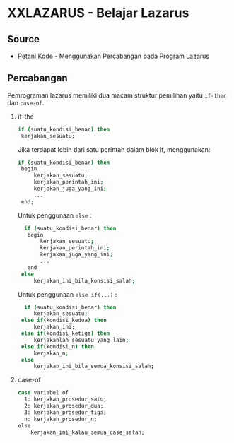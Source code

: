 # XXLAZARUS - Belajar Lazarus
## Source
* [Petani Kode](https://www.petanikode.com/lazarus-percabangan/) - Menggunakan Percabangan pada Program Lazarus

## Percabangan
Pemrograman lazarus memiliki dua macam struktur pemilihan yaitu `if-then` dan `case-of`.
1. if-the
   ```sh
   if (suatu_kondisi_benar) then
    kerjakan_sesuatu;
   ```
   Jika terdapat lebih dari satu perintah dalam blok if, menggunakan:
   ```sh
   if (suatu_kondisi_benar) then
    begin
        kerjakan_sesuatu;
        kerjakan_perintah_ini;
        kerjakan_juga_yang_ini;
        ...
    end;
   ```
   Untuk penggunaan `else` :
   ```sh
     if (suatu_kondisi_benar) then
      begin
          kerjakan_sesuatu;
          kerjakan_perintah_ini;
          kerjakan_juga_yang_ini;
          ...
      end
    else
        kerjakan_ini_bila_konsisi_salah;
   ```
   Untuk penggunaan `else if(...)` :
   ```sh
     if (suatu_kondisi_benar) then
        kerjakan_sesuatu;
    else if(kondisi_kedua) then
        kerjakan_ini;
    else if(kondisi_ketiga) then
        kerjakanlah_sesuatu_yang_lain;
    else if(kondisi_n) then
        kerjakan_n;
    else
        kerjakan_ini_bila_semua_konsisi_salah;
   ```
3. case-of
    ```sh
    case variabel of
      1: kerjakan_prosedur_satu;
      2: kerjakan_prosedur_dua;
      3: kerjakan_prosedur_tiga;
      n: kerjakan_prosedur_n;
    else
        kerjakan_ini_kalau_semua_case_salah;
   ```
